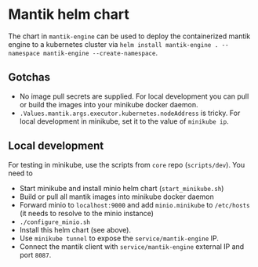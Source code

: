 # Mantik helm chart

The chart in `mantik-engine` can be used to deploy the containerized mantik engine to a kubernetes cluster via `helm install mantik-engine . --namespace mantik-engine --create-namespace`.

## Gotchas

 - No image pull secrets are supplied. For local development you can pull or build the images into your minikube docker daemon.
 - `.Values.mantik.args.executor.kubernetes.nodeAddress` is tricky. For local development in minikube, set it to the value of `minikube ip`.

## Local development

For testing in minikube, use the scripts from `core` repo (`scripts/dev`). You need to

 - Start minikube and install minio helm chart (`start_minikube.sh`)
 - Build or pull all mantik images into minikube docker daemon
 - Forward minio to `localhost:9000` and add `minio.minikube` to `/etc/hosts` (it needs to resolve to the minio instance)
 - `./configure_minio.sh`
 - Install this helm chart (see above).
 - Use `minikube tunnel` to expose the `service/mantik-engine` IP.
 - Connect the mantik client with `service/mantik-engine` external IP and port `8087`.


